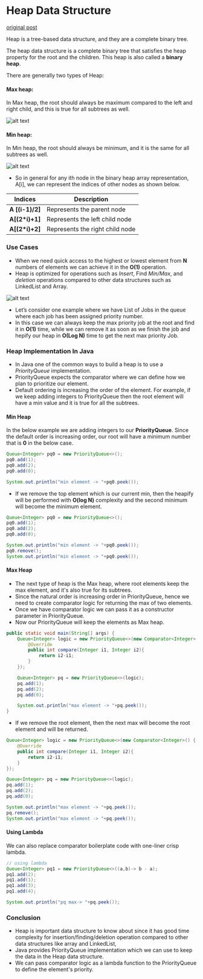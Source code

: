 # Heap Data Structure

[original post](https://asyncq.com/how-to-implement-a-heap-data-structure-in-java)

Heap is a tree-based data structure, and they are a complete binary tree.

The heap data structure is a complete binary tree that satisfies the heap property for the root and the children. This heap is also called a **binary heap**.

There are generally two types of Heap:

#### Max heap:
In Max heap, the root should always be maximum compared to the left and right child, and this is true for all subtrees as well.

![alt text](https://github.com/geo47/Pracatice/tree/master/src/figs/max_heap.png)

#### Min heap:
In Min heap, the root should always be minimum, and it is the same for all subtrees as well.

![alt text](https://github.com/geo47/Pracatice/tree/master/src/figs/min_heap.png)

- So in general for any ith node in the binary heap array representation, A[i], we can represent the indices of other nodes as shown below.

| Indices         | 	Description                    |
|-----------------|-----------------------------------|
| **A [(i-1)/2]** | 	Represents the parent node     |
| **A[(2*i)+1]**  | 	Represents the left child node |
| **A[(2*i)+2]**  | 	Represents the right child node|

### Use Cases
- When we need quick access to the highest or lowest element from **N** numbers of elements we can achieve it in the **O(1)** operation.
- Heap is optimized for operations such as _Insert_, Find _Min/Max_, and _deletion_ operations compared to other data structures such as LinkedList and Array.

![alt text](https://github.com/geo47/Pracatice/tree/master/src/figs/heap_complexity.png)

- Let’s consider one example where we have List of Jobs in the queue where each job has been assigned priority number.
- In this case we can always keep the max priority job at the root and find it in **O(1)** time, while we can remove it as soon as we finish the job and hepify our heap in **O(Log N)** time to get the next max priority Job.


### Heap Implementation In Java
- In Java one of the common ways to build a heap is to use a _PriorityQueue_ implementation.
- PriorityQueue expects the comparator where we can define how we plan to prioritize our element.
- Default ordering is increasing the order of the element. For example, if we keep adding integers to PriorityQueue then the root element will have a min value and it is true for all the subtrees.


#### Min Heap

In the below example we are adding integers to our **PriorityQueue**. Since the default order is increasing order, our root will have a minimum number that is **0** in the below case.

```java
Queue<Integer> pq0 = new PriorityQueue<>();
pq0.add(1);
pq0.add(2);
pq0.add(0);

System.out.println("min element -> "+pq0.peek());
```

- If we remove the top element which is our current min, then the heapify will be performed with **O(log N)** complexity and the second minimum will become the minimum element.

```java
Queue<Integer> pq0 = new PriorityQueue<>();
pq0.add(1);
pq0.add(2);
pq0.add(0);

System.out.println("min element -> "+pq0.peek());
pq0.remove();
System.out.println("min element -> "+pq0.peek());
```

#### Max Heap
- The next type of heap is the Max heap, where root elements keep the max element, and it's also true for its subtrees.
- Since the natural order is increasing order in PriorityQueue, hence we need to create comparator logic for returning the max of two elements.
- Once we have comparator logic we can pass it as a constructor parameter in PriorityQueue.
- Now our PriorityQueue will keep the elements as Max heap.

```java
public static void main(String[] args) {
    Queue<Integer> logic = new PriorityQueue<>(new Comparator<Integer>() {
        @Override
        public int compare(Integer i1, Integer i2){
            return i2-i1;
        }
    });

    Queue<Integer> pq = new PriorityQueue<>(logic);
    pq.add(1);
    pq.add(2);
    pq.add(0);

    System.out.println("max element -> "+pq.peek());
}
```

- If we remove the root element, then the next max will become the root element and will be returned.

```java
Queue<Integer> logic = new PriorityQueue<>(new Comparator<Integer>() {
    @Override
    public int compare(Integer i1, Integer i2){
        return i2-i1;
    }
});

Queue<Integer> pq = new PriorityQueue<>(logic);
pq.add(1);
pq.add(2);
pq.add(0);

System.out.println("max element -> "+pq.peek());
pq.remove();
System.out.println("max element -> "+pq.peek());
```

#### Using Lambda

We can also replace comparator boilerplate code with one-liner crisp lambda.

```java
// using lambda
Queue<Integer> pq1 = new PriorityQueue<>((a,b)-> b - a);
pq1.add(2);
pq1.add(1);
pq1.add(3);
pq1.add(4);

System.out.println("pq max-> "+pq.peek());
```

### Conclusion
- Heap is important data structure to know about since it has good time complexity for insertion/finding/deletion operation compared to other data structures like array and LinkedList,
- Java provides PriorityQueue implementation which we can use to keep the data in the Heap data structure.
- We can pass comparator logic as a lambda function to the PriorityQueue to define the element's priority.